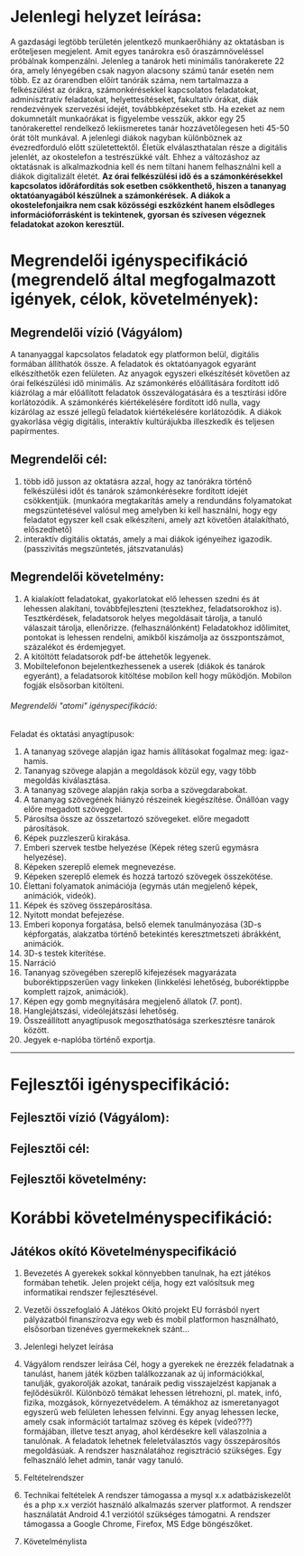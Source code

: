 # Jelenlegi helyzet leírása:

A gazdasági legtöbb területén jelentkező munkaerőhiány az oktatásban is erőteljesen megjelent. Amit egyes tanárokra eső óraszámnöveléssel próbálnak kompenzálni. Jelenleg a tanárok heti minimális tanórakerete 22 óra, amely lényegében csak nagyon alacsony számú tanár esetén nem több. Ez az órarendben előírt tanórák száma, nem tartalmazza a felkészülést az órákra, számonkérésekkel kapcsolatos feladatokat, adminisztratív feladatokat, helyettesítéseket, fakultatív órákat, diák rendezvények szervezési idejét, továbbképzéseket stb. Ha ezeket az nem dokumnetált munkaórákat is figyelembe vesszük, akkor egy 25 tanórakerettel rendelkező lekiismeretes tanár hozzávetőlegesen heti 45-50 órát tölt munkával. 
A jelenlegi diákok nagyban különböznek az évezredforduló előtt születettektől. Életük elválaszthatalan része a digitális jelenlét, az okostelefon a testrészükké vált. Ehhez a változáshoz az oktatásnak is alkalmazkodnia kell és nem tiltani hanem felhasználni kell a diákok digitalizált életét. 
**Az órai felkészülési idő és a számonkérésekkel kapcsolatos időráfordítás sok esetben csökkenthető, hiszen a tananyag oktatóanyagából készülnek a számonkérések.**
**A diákok a okostelefonjaikra nem csak közösségi eszközként hanem elsődleges információforrásként is tekintenek, gyorsan és szívesen végeznek feladatokat azokon keresztül.**




# Megrendelői igényspecifikáció (megrendelő által megfogalmazott igények, célok, követelmények):

## Megrendelői vízió (Vágyálom)
A tananyaggal kapcsolatos feladatok egy platformon belül, digitális formában állíthatók össze. A feladatok és oktatóanyagok egyaránt elkészíthetők ezen felületen. Az anyagok egyszeri elkészítését követően az órai felkészülési idő minimális. Az számonkérés előállítására fordított idő kiázrólag a már előállított feladatok összeválogatására és a tesztírási időre korlátozódik. A számonkérés kiértékelésére fordított idő nulla, vagy kizárólag az esszé jellegű feladatok kiértékelésére korlátozódik.
A diákok gyakorlása végig digitális, interaktív kultúrájukba illeszkedik és teljesen papírmentes.

## Megrendelői cél: 
1. több idő jusson az oktatásra azzal, hogy az tanórákra történő felkészülési időt és tanárok számonkérésekre fordított idejét csökkentjük. (munkaóra megtakarítás amely a rendundáns folyamatokat megszüntetésével valósul meg amelyben ki kell használni, hogy egy feladatot egyszer kell csak elkészíteni, amely azt követően átalakítható, előszedhető) 
2. interaktív digitális oktatás, amely a mai diákok igényeihez igazodik. (passzivitás megszüntetés, játszvatanulás)  

## Megrendelői követelmény:
1. A kialakíott feladatokat, gyakorlatokat elő lehessen szedni és át lehessen alakítani, továbbfejleszteni (tesztekhez, feladatsorokhoz is). 
Tesztkérdések, feladatsorok helyes megoldásait tárolja, a tanuló válaszait tárolja, ellenőrizze. (felhasználónként) Feladatokhoz időlimitet, pontokat is lehessen rendelni, amikből kiszámolja az összpontszámot, százalékot és érdemjegyet.
2. A kitöltött feladatsorok pdf-be áttehetők legyenek. 
3. Mobiltelefonon bejelentkezhessenek a userek (diákok és tanárok egyeránt), a feladatsorok kitöltése mobilon kell hogy működjön. Mobilon fogják elsősorban kitölteni.

###### Megrendelői "atomi" igényspecifikáció:

Feladat és oktatási anyagtípusok: 

1. A tananyag szövege alapján igaz hamis állításokat fogalmaz meg: igaz-hamis.
2. Tananyag szövege alapján a megoldások közül egy, vagy több megoldás kiválasztása.
3. A tananyag szövege alapján rakja sorba a szövegdarabokat.
4. A tananyag szövegének hiányzó részeinek kiegészítése. Önállóan vagy előre megadott szöveggel.
5. Párosítsa össze az összetartozó szövegeket. előre megadott párosítások.
6. Képek puzzleszerű kirakása.
7. Emberi szervek testbe helyezése (Képek réteg szerű egymásra helyezése).
8. Képeken szereplő elemek megnevezése.
9. Képeken szereplő elemek és hozzá tartozó szövegek összekötése.
10. Élettani folyamatok animációja (egymás után megjelenő képek, animációk, videók).
11. Képek és szöveg összepárosítása.
12. Nyitott mondat befejezése.
13. Emberi koponya forgatása, belső elemek tanulmányozása (3D-s képforgatás, alakzatba történő betekintés keresztmetszeti ábrákként, animációk.
14. 3D-s testek kiterítése.
15. Narráció
16. Tananyag szövegében szereplő kifejezések magyarázata buboréktippszerűen vagy linkeken (linkkelési lehetőség, buboréktippbe komplett rajzok, animációk).
17. Képen egy gomb megnyitására megjelenő állatok (7. pont).
18. Hanglejátszási, videólejátszási lehetőség.
19. Összeállított anyagtípusok megoszthatósága szerkesztésre tanárok között.
20. Jegyek e-naplóba történő exportja.


-------------------------------------------------------------------------------


# Fejlesztői igényspecifikáció:

## Fejlesztői vízió (Vágyálom):

## Fejlesztői cél: 

## Fejlesztői követelmény:







# Korábbi követelményspecifikáció:

Játékos okító Követelményspecifikáció
--------------------------------------


1. Bevezetés
A gyerekek sokkal könnyebben tanulnak, ha ezt játékos formában tehetik.
Jelen projekt célja, hogy ezt valósítsuk meg informatikai rendszer fejlesztésével.

2. Vezetői összefoglaló
A Játékos Okító projekt EU forrásból nyert pályázatból finanszírozva egy web és mobil platformon használható, elsősorban tizenéves gyermekeknek szánt...

3. Jelenlegi helyzet leírása

4. Vágyálom rendszer leírása
Cél, hogy a gyerekek ne érezzék feladatnak a tanulást, hanem játék közben találkozzanak az új információkkal, tanulják, gyakorolják azokat, tanáraik pedig visszajelzést kapjanak a fejlődésükről.
Különböző témákat lehessen létrehozni, pl. matek, infó, fizika, mozgások, környezetvédelem.
A témákhoz az ismeretanyagot egyszerű web felületen lehessen felvinni.
Egy anyag lehessen lecke, amely csak információt tartalmaz szöveg és képek (videó???) formájában, illetve teszt anyag, ahol kérdésekre kell válaszolnia a tanulónak. A feladatok lehetnek feleletválasztós vagy összepárosítós megoldásúak.
A rendszer használatához regisztráció szükséges.
Egy felhasználó lehet admin, tanár vagy tanuló.

5. Feltételrendszer

6. Technikai feltételek
A rendszer támogassa a mysql x.x adatbáziskezelőt és a php x.x verziót használó alkalmazás szerver platformot.
A rendszer használatát Android 4.1 verziótól szükséges támogatni.
A rendszer támogassa a Google Chrome, Firefox, MS Edge böngészőket.

7. Követelménylista
